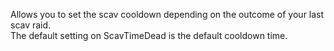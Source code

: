 Allows you to set the scav cooldown depending on the outcome of your last scav raid.  
The default setting on ScavTimeDead is the default cooldown time.